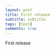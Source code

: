 ```yaml
---
layout: post
title: First release
subtitle: subtitle
tags: [test]
comments: true
---
```



First release
